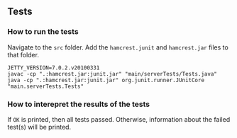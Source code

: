 ## Tests

### How to run the tests

Navigate to the `src` folder. Add the `hamcrest.junit` and `hamcrest.jar` files to that folder.
```
JETTY_VERSION=7.0.2.v20100331
javac -cp ".:hamcrest.jar:junit.jar" "main/serverTests/Tests.java"
java -cp ".:hamcrest.jar:junit.jar" org.junit.runner.JUnitCore "main.serverTests.Tests"
```

### How to interepret the results of the tests
If `OK` is printed, then all tests passed. Otherwise, information about the failed test(s) will be printed.